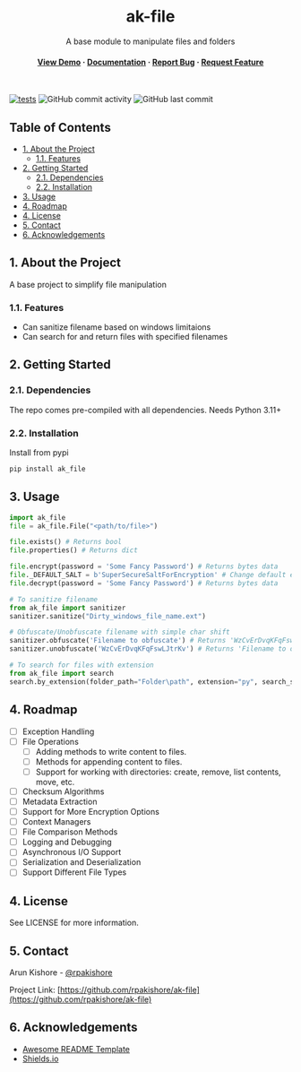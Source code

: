 <!--- Heading --->
<div align="center">
  <h1>ak-file</h1>
  <p>
    A base module to manipulate files and folders
  </p>
<h4>
    <a href="https://github.com/rpakishore/ak-file/">View Demo</a>
  <span> · </span>
    <a href="https://github.com/rpakishore/ak-file">Documentation</a>
  <span> · </span>
    <a href="https://github.com/rpakishore/ak-file/issues/">Report Bug</a>
  <span> · </span>
    <a href="https://github.com/rpakishore/ak-file/issues/">Request Feature</a>
  </h4>
</div>
<br />

[![tests](https://github.com/rpakishore/ak-file/actions/workflows/test.yml/badge.svg)](https://github.com/rpakishore/ak-file/actions/workflows/test.yml)
![GitHub commit activity](https://img.shields.io/github/commit-activity/m/rpakishore/ak-file)
![GitHub last commit](https://img.shields.io/github/last-commit/rpakishore/ak-file)
<!-- Table of Contents -->
<h2>Table of Contents</h2>

- [1. About the Project](#1-about-the-project)
  - [1.1. Features](#11-features)
- [2. Getting Started](#2-getting-started)
  - [2.1. Dependencies](#21-dependencies)
  - [2.2. Installation](#22-installation)
- [3. Usage](#3-usage)
- [4. Roadmap](#4-roadmap)
- [4. License](#4-license)
- [5. Contact](#5-contact)
- [6. Acknowledgements](#6-acknowledgements)

<!-- About the Project -->
## 1. About the Project

A base project to simplify file manipulation

<!-- Features -->
### 1.1. Features

- Can sanitize filename based on windows limitaions
- Can search for and return files with specified filenames

<!-- Getting Started -->
## 2. Getting Started

### 2.1. Dependencies

The repo comes pre-compiled with all dependencies. Needs Python 3.11+

<!-- Installation -->
### 2.2. Installation

Install from pypi

```bash
pip install ak_file
```

<!-- Usage -->
## 3. Usage


```python
import ak_file
file = ak_file.File("<path/to/file>")

file.exists() # Returns bool
file.properties() # Returns dict

file.encrypt(password = 'Some Fancy Password') # Returns bytes data
file._DEFAULT_SALT = b'SuperSecureSaltForEncryption' # Change default encryption salt
file.decrypt(password = 'Some Fancy Password') # Returns bytes data

# To sanitize filename
from ak_file import sanitizer
sanitizer.sanitize("Dirty_windows_file_name.ext")

# Obfuscate/Unobfuscate filename with simple char shift
sanitizer.obfuscate('Filename to obfuscate') # Returns 'WzCvErDvqKFqFswLJtrKv'
sanitizer.unobfuscate('WzCvErDvqKFqFswLJtrKv') # Returns 'Filename to obfuscate'

# To search for files with extension
from ak_file import search
search.by_extension(folder_path="Folder\path", extension="py", search_subdir=True)
```

## 4. Roadmap

- [ ] Exception Handling
- [ ] File Operations
  - [ ] Adding methods to write content to files.
  - [ ] Methods for appending content to files.
  - [ ] Support for working with directories: create, remove, list contents, move, etc.
- [ ] Checksum Algorithms
- [ ] Metadata Extraction
- [ ] Support for More Encryption Options
- [ ] Context Managers
- [ ] File Comparison Methods
- [ ] Logging and Debugging
- [ ] Asynchronous I/O Support
- [ ] Serialization and Deserialization
- [ ] Support Different File Types

<!-- License -->
## 4. License

See LICENSE for more information.

<!-- Contact -->
## 5. Contact

Arun Kishore - [@rpakishore](mailto:pypi@rpakishore.co.in)

Project Link: [https://github.com/rpakishore/ak-file](https://github.com/rpakishore/ak-file)


<!-- Acknowledgments -->
## 6. Acknowledgements

- [Awesome README Template](https://github.com/Louis3797/awesome-readme-template/blob/main/README-WITHOUT-EMOJI.md)
- [Shields.io](https://shields.io/)
